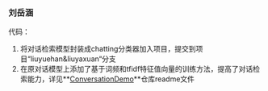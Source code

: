### 刘岳涵

代码：

1. 将对话检索模型封装成chatting分类器加入项目，提交到项目“liuyuehan&liuyaxuan“分支
2. 在原对话模型上添加了基于词频和tfidf特征值向量的训练方法，提高了对话检索能力，详见**[ConversationDemo](https://github.com/Masquerade51256/ConversationDemo.git)**仓库readme文件